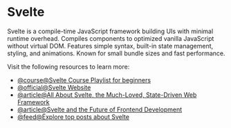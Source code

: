 # Svelte

Svelte is a compile-time JavaScript framework building UIs with minimal runtime overhead. Compiles components to optimized vanilla JavaScript without virtual DOM. Features simple syntax, built-in state management, styling, and animations. Known for small bundle sizes and fast performance.

Visit the following resources to learn more:

- [@course@Svelte Course Playlist for beginners](https://www.youtube.com/playlist?list=PL4cUxeGkcC9hlbrVO_2QFVqVPhlZmz7tO)
- [@official@Svelte Website](https://svelte.dev/)
- [@article@All About Svelte, the Much-Loved, State-Driven Web Framework](https://thenewstack.io/all-about-svelte-the-much-loved-state-driven-web-framework/)
- [@article@Svelte and the Future of Frontend Development](https://thenewstack.io/svelte-and-the-future-of-front-end-development/)
- [@feed@Explore top posts about Svelte](https://app.daily.dev/tags/svelte?ref=roadmapsh)
